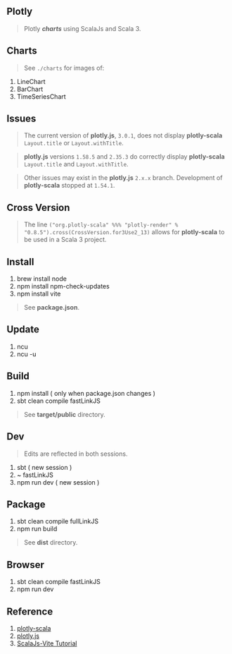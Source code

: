 Plotly
------
>Plotly ***charts*** using ScalaJs and Scala 3.

Charts
------
>See ```./charts``` for images of:
1. LineChart
2. BarChart
3. TimeSeriesChart

Issues
------
>The current version of **plotly.js**, ```3.0.1```, does not display **plotly-scala** ```Layout.title``` or ```Layout.withTitle```.

>**plotly.js** versions ```1.58.5``` and ```2.35.3``` do correctly display **plotly-scala** ```Layout.title``` and ```Layout.withTitle```.

>Other issues may exist in the **plotly.js** ```2.x.x``` branch. Development of **plotly-scala** stopped at ```1.54.1```.

Cross Version
-------------
>The line ```("org.plotly-scala" %%% "plotly-render" % "0.8.5").cross(CrossVersion.for3Use2_13)``` allows for **plotly-scala** to be used in a
>Scala 3 project.

Install
-------
1. brew install node
2. npm install npm-check-updates
3. npm install vite
>See **package.json**.

Update
------
1. ncu
2. ncu -u

Build
-----
1. npm install ( only when package.json changes )
2. sbt clean compile fastLinkJS
>See **target/public** directory.

Dev
---
>Edits are reflected in both sessions.
1. sbt ( new session )
2. ~ fastLinkJS
3. npm run dev ( new session )

Package
-------
1. sbt clean compile fullLinkJS
2. npm run build
>See **dist** directory.

Browser
-------
1. sbt clean compile fastLinkJS
2. npm run dev

Reference
---------
1. [plotly-scala](https://github.com/alexarchambault/plotly-scala)
2. [plotly.js](https://www.npmjs.com/package/plotly.js/v/1.47.4?activeTab=versions)
3. [ScalaJs-Vite Tutorial](https://www.scala-js.org/doc/tutorial/scalajs-vite.html)